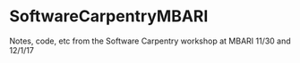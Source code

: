 # SoftwareCarpentryMBARI
Notes, code, etc from the Software Carpentry workshop at MBARI 11/30 and 12/1/17
